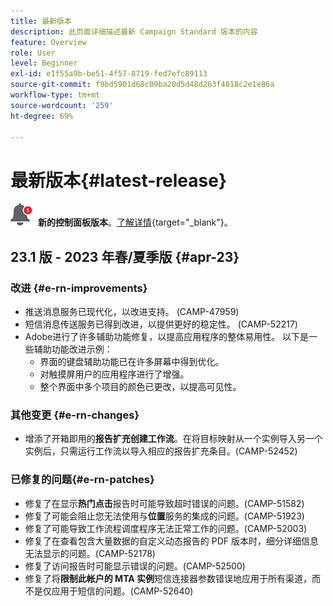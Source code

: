 ```yaml
---
title: 最新版本
description: 此页面详细描述最新 Campaign Standard 版本的内容
feature: Overview
role: User
level: Beginner
exl-id: e1f55a9b-be51-4f57-8719-fed7efc89113
source-git-commit: f9bd5901d68c09ba20d5d48d263f4818c2e1e86a
workflow-type: tm+mt
source-wordcount: '259'
ht-degree: 69%

---
```



# 最新版本{#latest-release}

![控制面板](assets/do-not-localize/cp-icon.png) **新的控制面板版本**。[了解详情](https://experienceleague.adobe.com/docs/control-panel/using/release-notes.html?lang=zh-Hans){target="_blank"}。

## 23.1 版 - 2023 年春/夏季版 {#apr-23}

### 改进 {#e-rn-improvements}

* 推送消息服务已现代化，以改进支持。 (CAMP-47959)
* 短信消息传送服务已得到改进，以提供更好的稳定性。 (CAMP-52217)
* Adobe进行了许多辅助功能修复，以提高应用程序的整体易用性。 以下是一些辅助功能改进示例：
   * 界面的键盘辅助功能已在许多屏幕中得到优化。
   * 对触摸屏用户的应用程序进行了增强。
   * 整个界面中多个项目的颜色已更改，以提高可见性。

### 其他变更 {#e-rn-changes}

* 增添了开箱即用的&#x200B;**报告扩充创建工作流**。在将目标映射从一个实例导入另一个实例后，只需运行工作流以导入相应的报告扩充条目。(CAMP-52452)

### 已修复的问题{#e-rn-patches}

* 修复了在显示&#x200B;**热门点击**&#x200B;报告时可能导致超时错误的问题。(CAMP-51582)
* 修复了可能会阻止您无法使用与&#x200B;**位置**&#x200B;服务的集成的问题。(CAMP-51923)
* 修复了可能导致工作流程调度程序无法正常工作的问题。(CAMP-52003)
* 修复了在查看包含大量数据的自定义动态报告的 PDF 版本时，细分详细信息无法显示的问题。(CAMP-52178)
* 修复了访问报告时可能显示错误的问题。(CAMP-52500)
* 修复了将&#x200B;**限制此帐户的 MTA 实例**&#x200B;短信连接器参数错误地应用于所有渠道，而不是仅应用于短信的问题。(CAMP-52640)
